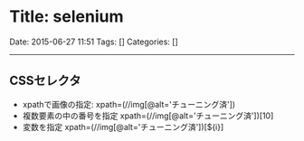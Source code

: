 # Title: selenium

Date: 2015-06-27 11:51
Tags: []
Categories: []

---

## CSSセレクタ

* xpathで画像の指定:
		xpath=(//img[@alt='チューニング済'])
* 複数要素の中の番号を指定
		xpath=(//img[@alt='チューニング済'])[10]
* 変数を指定
		xpath=(//img[@alt='チューニング済'])[${i}]

